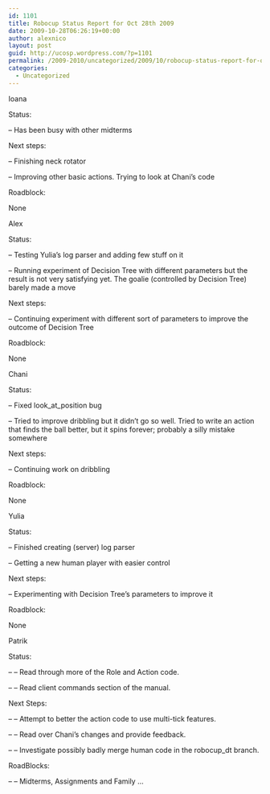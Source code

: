 ```yaml
---
id: 1101
title: Robocup Status Report for Oct 28th 2009
date: 2009-10-28T06:26:19+00:00
author: alexnico
layout: post
guid: http://ucosp.wordpress.com/?p=1101
permalink: /2009-2010/uncategorized/2009/10/robocup-status-report-for-oct-28th-2009/
categories:
  - Uncategorized
---
```

Ioana

Status:
  
&#8211; Has been busy with other midterms

Next steps:
  
&#8211; Finishing neck rotator
  
&#8211; Improving other basic actions. Trying to look at Chani&#8217;s code

Roadblock:
  
None

Alex

Status:
  
&#8211; Testing Yulia&#8217;s log parser and adding few stuff on it
  
&#8211; Running experiment of Decision Tree with different parameters but the result is not very satisfying yet. The goalie (controlled by Decision Tree) barely made a move

Next steps:
  
&#8211; Continuing experiment with different sort of parameters to improve the outcome of Decision Tree

Roadblock:
  
None

Chani

Status:
  
&#8211; Fixed look\_at\_position bug
  
&#8211; Tried to improve dribbling but it didn&#8217;t go so well. Tried to write an action that finds the ball better, but it spins forever; probably a silly mistake somewhere

Next steps:
  
&#8211; Continuing work on dribbling

Roadblock:
  
None

Yulia

Status:
  
&#8211; Finished creating (server) log parser
  
&#8211; Getting a new human player with easier control

Next steps:
  
&#8211; Experimenting with Decision Tree&#8217;s parameters to improve it

Roadblock:
  
None

Patrik

Status:
  
&#8211; &#8211; Read through more of the Role and Action code.
  
&#8211; &#8211; Read client commands section of the manual.

Next Steps:
  
&#8211; &#8211; Attempt to better the action code to use multi-tick features.
  
&#8211; &#8211; Read over Chani&#8217;s changes and provide feedback.
  
&#8211; &#8211; Investigate possibly badly merge human code in the robocup_dt branch.

RoadBlocks:
  
&#8211; &#8211; Midterms, Assignments and Family &#8230;